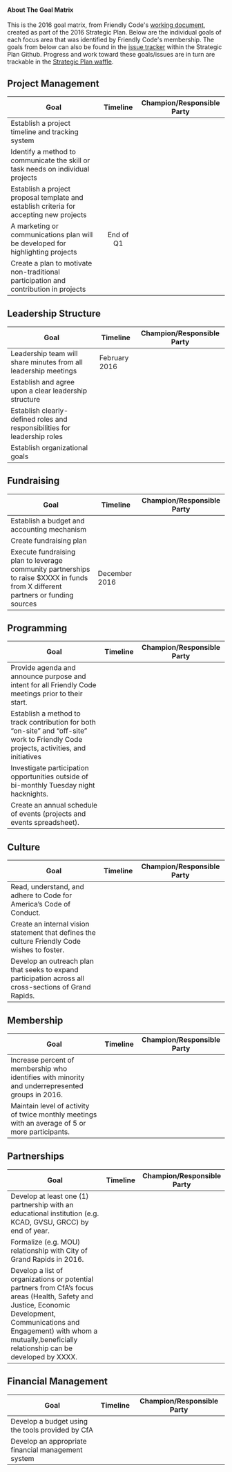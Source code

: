 #### About The Goal Matrix

This is the 2016 goal matrix, from Friendly Code's [working document](https://docs.google.com/a/friendlycode.org/document/d/15WRkZ5ttZud_2EW3N0IS9V29AX7grnd6sqB4wFVLmvo/edit?usp=drivesdk), created as part of the 2016 Strategic Plan. Below are the individual goals of each focus area that was identified by Friendly Code's membership. The goals from below can also be found in the [issue tracker](https://github.com/friendlycode/strategic_plan/issues) within the Strategic Plan Github. Progress and work toward these goals/issues are in turn are trackable in the [Strategic Plan waffle](https://waffle.io/friendlycode/strategic_plan).


## Project Management

|Goal   |Timeline   |Champion/Responsible Party   |
|---|:---:|---|
|Establish a project timeline and tracking system   |   |   |
|Identify a method to communicate the skill or task needs on individual projects  |   |   |
|Establish a project proposal template and establish criteria for accepting new projects  |   |   |
|A marketing or communications plan will be developed for highlighting projects   | End of Q1  |   |
|Create a plan to motivate non-traditional participation and contribution in projects   |   |   |


## Leadership Structure
|Goal   |Timeline   |Champion/Responsible Party   |
|---|---|---|
|Leadership team will share minutes from all leadership meetings   | February 2016  |   |
|Establish and agree upon a clear leadership structure    |   |   |
|Establish clearly-defined roles and responsibilities for leadership roles   |   |   |
|Establish organizational goals   |   |   |


## Fundraising
| Goal                                                                                                                             | Timeline      | Champion/Responsible Party |
|----------------------------------------------------------------------------------------------------------------------------------|---------------|----------------------------|
| Establish a budget and accounting mechanism                                                                                      |               |                            |
| Create fundraising plan                                                                                                          |               |                            |
| Execute fundraising plan to leverage community partnerships to raise $XXXX in funds from X different partners or funding sources | December 2016 |                            |

## Programming
| Goal                                                                                                                                   | Timeline | Champion/Responsible Party |
|----------------------------------------------------------------------------------------------------------------------------------------|----------|----------------------------|
| Provide agenda and announce purpose and intent for all Friendly Code meetings prior to their start.                                    |          |                            |
| Establish a method to track contribution for both “on-site” and “off-site” work to Friendly Code projects, activities, and initiatives |          |                            |
| Investigate participation opportunities outside of bi-monthly Tuesday night hacknights.                                                |          |                            |
| Create an annual schedule of events (projects and events spreadsheet).                                                                 |          |                            |

## Culture

| Goal                                                                                                   | Timeline | Champion/Responsible Party |
|--------------------------------------------------------------------------------------------------------|----------|----------------------------|
| Read, understand, and adhere to Code for America’s Code of Conduct.                                    |          |                            |
| Create an internal vision statement that defines the culture Friendly Code wishes to foster.           |          |                            |
| Develop an outreach plan that seeks to expand participation across all cross-sections of Grand Rapids. |          |                            |

## Membership

| Goal                                                                                             | Timeline | Champion/Responsible Party |
|--------------------------------------------------------------------------------------------------|----------|----------------------------|
| Increase percent of membership who identifies with minority and underrepresented groups in 2016. |          |                            |
| Maintain level of activity of twice monthly meetings with an average of 5 or more participants.  |          |                            |


## Partnerships

| Goal                                                                                                                                                                                                                                    | Timeline | Champion/Responsible Party |
|-----------------------------------------------------------------------------------------------------------------------------------------------------------------------------------------------------------------------------------------|----------|----------------------------|
| Develop at least one (1) partnership with an educational institution (e.g. KCAD, GVSU, GRCC) by end of year.                                                                                                                            |          |                            |
| Formalize (e.g. MOU) relationship with City of Grand Rapids in 2016.                                                                                                                                                                    |          |                            |
| Develop a list of organizations or potential partners from CfA’s focus areas (Health, Safety and Justice, Economic Development, Communications and Engagement) with whom a mutually,beneficially relationship can be developed by XXXX. |          |                            |

## Financial Management

| Goal                                               | Timeline | Champion/Responsible Party |
|----------------------------------------------------|----------|----------------------------|
| Develop a budget using the tools provided by CfA   |          |                            |
| Develop an appropriate financial management system |          |                            |
